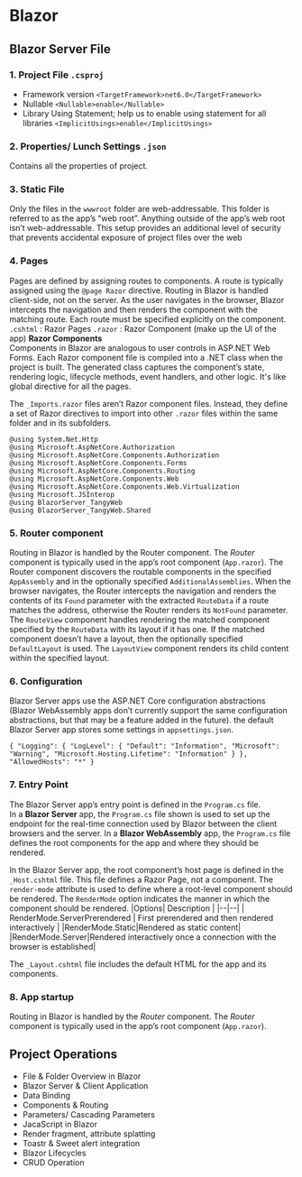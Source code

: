 # Blazor
## Blazor Server File
### 1. Project File `.csproj`
- Framework version `<TargetFramework>net6.0</TargetFramework>`
- Nullable `<Nullable>enable</Nullable>`
- Library Using Statement; help us to enable using statement for all libraries `<ImplicitUsings>enable</ImplicitUsings>`

### 2. Properties/ Lunch Settings `.json`
Contains all the properties of project.

### 3. Static File
Only the files in the `wwwroot` folder are web-addressable. This folder is referred to as the app’s “web root”. Anything outside of the app’s web root isn’t web-addressable. This setup provides an additional level of security that prevents accidental exposure of project files over the web  
### 4. Pages
Pages are defined by assigning routes to components. A route is typically assigned using the `@page Razor` directive. Routing in Blazor is handled client-side, not on the server. As the user navigates in the browser, Blazor intercepts the navigation and then renders the component with the matching route. Each route must be specified explicitly on the component.
`.cshtml` : Razor Pages 
`.razor` : Razor Component (make up the UI of the app)
**Razor Components**  
Components in Blazor are analogous to user controls in ASP.NET Web Forms. Each Razor component file is compiled into a .NET class when the project is built. The generated class captures the component’s state, rendering logic, lifecycle methods, event handlers, and other logic. It's like global directive for all the pages.

The `_Imports.razor` files aren’t Razor component files. Instead, they define a set of Razor directives to import into other `.razor` files within the same folder and in its subfolders.

    @using System.Net.Http 
    @using Microsoft.AspNetCore.Authorization
    @using Microsoft.AspNetCore.Components.Authorization
    @using Microsoft.AspNetCore.Components.Forms
    @using Microsoft.AspNetCore.Components.Routing
    @using Microsoft.AspNetCore.Components.Web
    @using Microsoft.AspNetCore.Components.Web.Virtualization
    @using Microsoft.JSInterop
    @using BlazorServer_TangyWeb
    @using BlazorServer_TangyWeb.Shared
### 5. Router component
Routing in Blazor is handled by the Router component. The *Router* component is typically used in the app’s root component (`App.razor`).
The Router component discovers the routable components in the specified `AppAssembly` and in the optionally specified `AdditionalAssemblies`. When the browser navigates, the Router intercepts the navigation and renders the contents of its `Found` parameter with the extracted `RouteData` if a route matches the address, otherwise the Router renders its `NotFound` parameter. 
The `RouteView` component handles rendering the matched component specified by the `RouteData` with its layout if it has one. If the matched component doesn’t have a layout, then the optionally specified `DefaultLayout` is used. 
The `LayoutView` component renders its child content within the specified layout.
### 6.  Configuration
Blazor Server apps use the ASP.NET Core configuration abstractions (Blazor WebAssembly apps don’t currently support the same configuration abstractions, but that may be a feature added in the future). the default Blazor Server app stores some settings in `appsettings.json`.

    { "Logging": { "LogLevel": { "Default": "Information", "Microsoft": "Warning", "Microsoft.Hosting.Lifetime": "Information" } }, "AllowedHosts": "*" }
  
 ### 7. Entry Point
 The Blazor Server app’s entry point is defined in the `Program.cs` file.  
In a **Blazor Server** app, the `Program.cs` file shown is used to set up the endpoint for the real-time connection used by Blazor between the client browsers and the server. In a **Blazor WebAssembly** app, the `Program.cs` file defines the root components for the app and where they should be rendered. 

In the Blazor Server app, the root component’s host page is defined in the `_Host.cshtml` file. This file defines a Razor Page, not a component. The `render-mode` attribute is used to define where a root-level component should be rendered. The `RenderMode` option indicates the manner in which the component should be rendered. 
|Options| Description |
|--|--|
| RenderMode.ServerPrerendered | First prerendered and then rendered interactively |
|RenderMode.Static|Rendered as static content|
|RenderMode.Server|Rendered interactively once a connection with the browser is established|

The `_Layout.cshtml` file includes the default HTML for the app and its components.

### 8. App startup
Routing in Blazor is handled by the *Router* component. The *Router* component is typically used in the app’s root component (`App.razor`).

## Project Operations

 - File & Folder Overview in Blazor
 - Blazor Server & Client Application
 - Data Binding
 - Components & Routing
 - Parameters/ Cascading Parameters
 - JacaScript in Blazor
 - Render fragment, attribute splatting
 - Toastr & Sweet alert integration
 - Blazor Lifecycles
 - CRUD Operation
